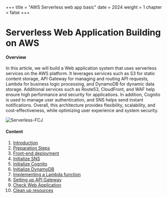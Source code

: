 +++
title = "AWS Serverless web app basic"
date = 2024
weight = 1
chapter = false
+++

# Serverless Web Application Building on AWS

#### Overview

In this article, we will build a Web application system that uses serverless services on the AWS platform. It leverages services such as S3 for static content storage, API Gateway for managing and routing API requests, Lambda for business logic processing, and DynamoDB for dynamic data storage. Additional services such as Route53, CloudFront, and WAF help ensure high performance and security for applications. In addition, Cognito is used to manage user authentication, and SNS helps send instant notifications. Overall, this architecture provides flexibility, scalability, and cost-effectiveness, while optimizing user experience and system security.

![Serverless-FCJ](/images/1/Serverles.png?width=90pc)

#### Content

1. [Introduction](1-introduction/)
2. [Preparation Steps](2-preparation>)
3. [Front-end deployment](3-deployment-frontend/)
4. [Initialize SNS](4-sns/)
5. [Initialize Cognito](5-cognito/)
6. [Initialize DynamoDB](6-dynamodb/)
7. [Implementing a Lambda function](7-lambda-function/)
8. [Setting up API Gateway](8-api-gateway/)
9. [Check Web Application](9-test-webapp/)
10. [Clean up resources](10-clean-resource/)

